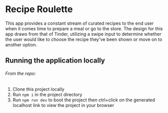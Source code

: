# Recipe Roulette

This app provides a constant stream of curated recipes to the end user when it comes time to prepare a meal or go to the store.
The design for this app draws from that of Tinder, utilizing a swipe input to determine whether the user would like to choose
the recipe they've been shown or move on to another option.

## Running the application locally

###### From the repo:

1. Clone this project locally
2. Run `npm i` in the project directory
3. Run `npm run dev` to boot the project then ctrl+click on the generated localhost link to view the project in your browser
